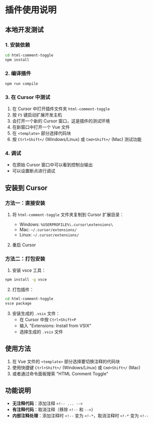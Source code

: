 # 插件使用说明

## 本地开发测试

### 1. 安装依赖
```bash
cd html-comment-toggle
npm install
```

### 2. 编译插件
```bash
npm run compile
```

### 3. 在 Cursor 中测试
1. 在 Cursor 中打开插件文件夹 `html-comment-toggle`
2. 按 `F5` 键启动扩展开发主机
3. 会打开一个新的 Cursor 窗口，这是插件的测试环境
4. 在新窗口中打开一个 Vue 文件
5. 在 `<template>` 部分选择代码块
6. 按 `Ctrl+Shift+/` (Windows/Linux) 或 `Cmd+Shift+/` (Mac) 测试功能

### 4. 调试
- 在原始 Cursor 窗口中可以看到控制台输出
- 可以设置断点进行调试

## 安装到 Cursor

### 方法一：直接安装
1. 将 `html-comment-toggle` 文件夹复制到 Cursor 扩展目录：
   - Windows: `%USERPROFILE%\.cursor\extensions\`
   - Mac: `~/.cursor/extensions/`
   - Linux: `~/.cursor/extensions/`

2. 重启 Cursor

### 方法二：打包安装
1. 安装 vsce 工具：
```bash
npm install -g vsce
```

2. 打包插件：
```bash
cd html-comment-toggle
vsce package
```

3. 安装生成的 `.vsix` 文件：
   - 在 Cursor 中按 `Ctrl+Shift+P`
   - 输入 "Extensions: Install from VSIX"
   - 选择生成的 `.vsix` 文件

## 使用方法

1. 在 Vue 文件的 `<template>` 部分选择要切换注释的代码块
2. 使用快捷键 `Ctrl+Shift+/` (Windows/Linux) 或 `Cmd+Shift+/` (Mac)
3. 或者通过命令面板搜索 "HTML Comment Toggle"

## 功能说明

- **无注释代码**：添加注释 `<!-- ... -->`
- **有注释代码**：取消注释（移除 `<!--` 和 `-->`）
- **内部注释处理**：添加注释时 `<!--` 变为 `<!-*`，取消注释时 `<!-*` 变为 `<!--`
